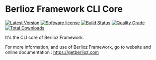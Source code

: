 # Berlioz Framework CLI Core

[![Latest Version](https://img.shields.io/packagist/v/berlioz/cli-core.svg?style=flat-square)](https://github.com/BerliozFramework/CliCore/releases)
[![Software license](https://img.shields.io/github/license/BerliozFramework/CliCore.svg?style=flat-square)](https://github.com/BerliozFramework/CliCore/blob/1.x/LICENSE)
[![Build Status](https://img.shields.io/github/workflow/status/BerliozFramework/CliCore/Tests/1.x.svg?style=flat-square)](https://github.com/BerliozFramework/CliCore/actions/workflows/tests.yml?query=branch%3A1.x)
[![Quality Grade](https://img.shields.io/codacy/grade/4c097c0d66794c59b5126da59170705c/1.x.svg?style=flat-square)](https://www.codacy.com/manual/BerliozFramework/CliCore)
[![Total Downloads](https://img.shields.io/packagist/dt/berlioz/cli-core.svg?style=flat-square)](https://packagist.org/packages/berlioz/cli-core)

It's the CLI core of Berlioz Framework.

For more information, and use of Berlioz Framework, go to website and online documentation :
https://getberlioz.com
